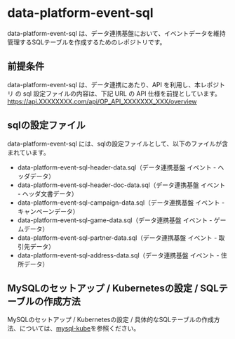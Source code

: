 # data-platform-event-sql 

data-platform-event-sql は、データ連携基盤において、イベントデータを維持管理するSQLテーブルを作成するためのレポジトリです。  

## 前提条件  
data-platform-event-sql は、データ連携にあたり、API を利用し、本レポジトリ の sql 設定ファイルの内容は、下記 URL の API 仕様を前提としています。  
https://api.XXXXXXXX.com/api/OP_API_XXXXXXX_XXX/overview   

## sqlの設定ファイル

data-platform-event-sql には、sqlの設定ファイルとして、以下のファイルが含まれています。    

* data-platform-event-sql-header-data.sql（データ連携基盤 イベント - ヘッダデータ）
* data-platform-event-sql-header-doc-data.sql（データ連携基盤 イベント - ヘッダ文書データ）
* data-platform-event-sql-campaign-data.sql（データ連携基盤 イベント - キャンペーンデータ）
* data-platform-event-sql-game-data.sql（データ連携基盤 イベント - ゲームデータ）
* data-platform-event-sql-partner-data.sql（データ連携基盤 イベント - 取引先データ）
* data-platform-event-sql-address-data.sql（データ連携基盤 イベント - 住所データ）

## MySQLのセットアップ / Kubernetesの設定 / SQLテーブルの作成方法
MySQLのセットアップ / Kubernetesの設定 / 具体的なSQLテーブルの作成方法、については、[mysql-kube](https://github.com/latonaio/mysql-kube)を参照ください。  
